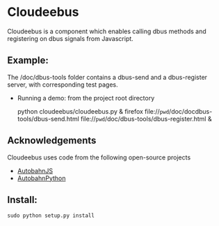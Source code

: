 
Cloudeebus
==========

Cloudeebus is a component which enables calling dbus methods and registering on dbus signals from Javascript.


Example:
--------

The /doc/dbus-tools folder contains a dbus-send and a dbus-register server, with corresponding test pages.

 * Running a demo: from the project root directory

	python cloudeebus/cloudeebus.py &
	firefox file://`pwd`/doc/docdbus-tools/dbus-send.html  file://`pwd`/doc/dbus-tools/dbus-register.html &


Acknowledgements
----------------

Cloudeebus uses code from the following open-source projects

  * [AutobahnJS](http://autobahn.ws/js)
  * [AutobahnPython](http://autobahn.ws/python)


Install:
--------

	sudo python setup.py install

